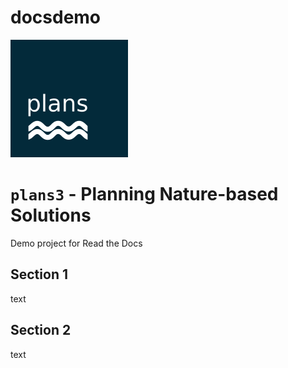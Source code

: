 # docsdemo

![logo](https://github.com/ipo-exe/plans3/blob/main/docs/figs/logo.png "Logo")
# `plans3` - **Planning Nature-based Solutions**

Demo project for Read the Docs

## Section 1

text

## Section 2

text

